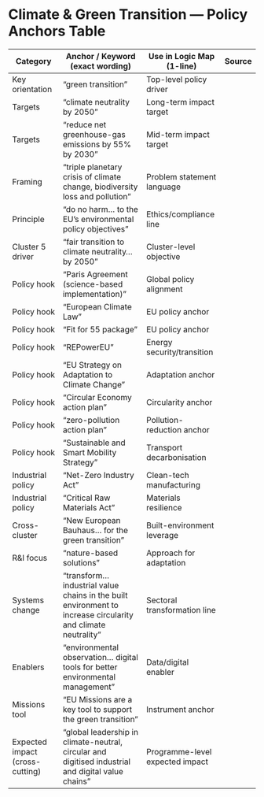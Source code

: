 # Climate & Green Transition — Policy Anchors Table

| Category                        | Anchor / Keyword (exact wording)                                                                             | Use in Logic Map (1-line)       | Source |
| ------------------------------- | ------------------------------------------------------------------------------------------------------------ | ------------------------------- | ------ |
| Key orientation                 | “green transition”                                                                                           | Top-level policy driver         |        |
| Targets                         | “climate neutrality by 2050”                                                                                 | Long-term impact target         |        |
| Targets                         | “reduce net greenhouse-gas emissions by 55% by 2030”                                                         | Mid-term impact target          |        |
| Framing                         | “triple planetary crisis of climate change, biodiversity loss and pollution”                                 | Problem statement language      |        |
| Principle                       | “do no harm… to the EU’s environmental policy objectives”                                                    | Ethics/compliance line          |        |
| Cluster 5 driver                | “fair transition to climate neutrality… by 2050”                                                             | Cluster-level objective         |        |
| Policy hook                     | “Paris Agreement (science-based implementation)”                                                             | Global policy alignment         |        |
| Policy hook                     | “European Climate Law”                                                                                       | EU policy anchor                |        |
| Policy hook                     | “Fit for 55 package”                                                                                         | EU policy anchor                |        |
| Policy hook                     | “REPowerEU”                                                                                                  | Energy security/transition      |        |
| Policy hook                     | “EU Strategy on Adaptation to Climate Change”                                                                | Adaptation anchor               |        |
| Policy hook                     | “Circular Economy action plan”                                                                               | Circularity anchor              |        |
| Policy hook                     | “zero-pollution action plan”                                                                                 | Pollution-reduction anchor      |        |
| Policy hook                     | “Sustainable and Smart Mobility Strategy”                                                                    | Transport decarbonisation       |        |
| Industrial policy               | “Net-Zero Industry Act”                                                                                      | Clean-tech manufacturing        |        |
| Industrial policy               | “Critical Raw Materials Act”                                                                                 | Materials resilience            |        |
| Cross-cluster                   | “New European Bauhaus… for the green transition”                                                             | Built-environment leverage      |        |
| R\&I focus                     | “nature-based solutions”                                                                                     | Approach for adaptation         |        |
| Systems change                  | “transform… industrial value chains in the built environment to increase circularity and climate neutrality” | Sectoral transformation line    |        |
| Enablers                        | “environmental observation… digital tools for better environmental management”                               | Data/digital enabler            |        |
| Missions tool                   | “EU Missions are a key tool to support the green transition”                                                 | Instrument anchor               |        |
| Expected impact (cross-cutting) | “global leadership in climate-neutral, circular and digitised industrial and digital value chains”           | Programme-level expected impact |        |


